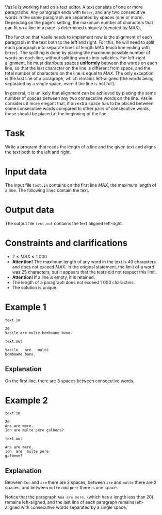 Vasile is working hard on a text editor. A text consists of one or more paragraphs. Any paragraph ends with `Enter`, and any two consecutive words in the same paragraph are separated by spaces (one or more). Depending on the page's setting, the maximum number of characters that can fit on a line in a page is determined uniquely (denoted by $MAX$).

The function that Vasile needs to implement now is the alignment of each paragraph in the text both to the left and right. For this, he will need to split each paragraph into separate lines of length $MAX$ (each line ending with `Enter`). The splitting is done by placing the maximum possible number of words on each line, without splitting words into syllables. For left-right alignment, he must distribute spaces **uniformly** between the words on each line, so that the last character on the line is different from space, and the total number of characters on the line is equal to $MAX$. The only exception is the last line of a paragraph, which remains left-aligned (the words being separated by a single space, even if the line is not full).

In general, it is unlikely that alignment can be achieved by placing the same number of spaces between any two consecutive words on the line. Vasile considers it more elegant that, if an extra space has to be placed between some consecutive words compared to other pairs of consecutive words, these should be placed at the beginning of the line.

# Task
Write a program that reads the length of a line and the given text and aligns the text both to the left and right.

# Input data
The input file `text.in` contains on the first line $MAX$, the maximum length of a line.
The following lines contain the text.

# Output data
The output file `text.out` contains the text aligned left-right.

# Constraints and clarifications
- $2 \leq MAX \leq 1\ 000$
- **Attention!** The maximum length of any word in the text is $40$ characters and does not exceed $MAX$. In the original statement, the limit of a word was $25$ characters, but it appears that the tests did not respect this limit.
- **Attention!** If a line is empty, it is retained.
- The length of a paragraph does not exceed $1\ 000$ characters.
- The solution is unique.

# Example 1
`text.in`
```
20
Vasile are multe bomboane bune.
```
`text.out`
```
Vasile   are   multe
bomboane bune.
```
## Explanation
On the first line, there are $3$ spaces between consecutive words.

# Example 2
`text.in`
```
20
Ana are mere.
Ion are multe pere galbene?
```
`text.out`
```
Ana are mere.
Ion  are  multe pere
galbene?
```
## Explanation
Between `Ion` and `are` there are $2$ spaces, between `are` and `multe` there are $2$ spaces, and between `multe` and `pere` there is one space.

Notice that the paragraph `Ana are mere.` (which has a length less than $20$) remains left-aligned, and the last line of each paragraph remains left-aligned with consecutive words separated by a single space.
